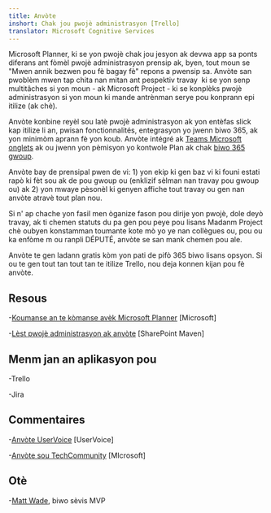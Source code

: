 ```yaml
---
title: Anvòte
inshort: Chak jou pwojè administrasyon [Trello]
translator: Microsoft Cognitive Services
---
```



Microsoft Planner, ki se yon pwojè chak jou jesyon ak devwa app sa ponts diferans ant fòmèl pwojè administrasyon prensip ak, byen, tout moun se "Mwen annik bezwen pou fè bagay fè" repons a pwensip sa. Anvòte san pwoblèm mwen tap chita nan mitan ant pespektiv travay ­ ki se yon senp multitâches si yon moun - ak Microsoft Project - ki se konplèks pwojè administrasyon si yon moun ki mande antrènman serye pou konprann epi itilize (ak chè). 

Anvòte konbine reyèl sou latè pwojè administrasyon ak yon entèfas slick kap itilize li an, pwisan fonctionnalités, entegrasyon yo jwenn biwo 365, ak yon minimòm aprann fè yon koub. Anvòte intégré ak [Teams Microsoft onglets](https://blogs.technet.microsoft.com/skypehybridguy/2017/08/30/microsoft-teams-using-planner-to-stay-organized/) ak ou jwenn yon pèmisyon yo kontwole Plan ak chak [biwo 365 gwoup](http://icsh.pt/O365groups).

Anvòte bay de prensipal pwen de vi: 1) yon ekip ki gen baz vi ki founi estati rapò ki fèt sou ak de pou gwoup ou (enklizif sèlman nan travay pou gwoup ou) ak 2) yon mwaye pèsonèl ki genyen affiche tout travay ou gen nan anvòte atravè tout plan nou.

Si n' ap chache yon fasil men òganize fason pou dirije yon pwojè, dole deyò travay, ak ti chemen statuts du pa gen pou peye pou lisans Madanm Project chè oubyen konstamman toumante kote mò yo ye nan collègues ou, pou ou ka enfòme m ou ranpli DÉPUTÉ, anvòte se san mank chemen pou ale.

Anvòte te gen ladann gratis kòm yon pati de pifò 365 biwo lisans opsyon. Si ou te gen tout tan tout tan te itilize Trello, nou deja konnen kijan pou fè anvòte.

Resous
---------

-[Koumanse an te kòmanse avèk Microsoft Planner](https://support.office.com/en-us/article/Microsoft-Planner-help-4a9a13c6-3adf-4a60-a6fc-15c0b15e16fc?ui=en-US&rs=en-US&ad=US)
    \[Microsoft\]

-[Lèst pwojè administrasyon ak anvòte](https://sharepointmaven.com/how-to-use-microsoft-planner-for-agile-and-scrum-projects/)
    \[SharePoint Maven\]

Menm jan an aplikasyon pou
--------------------

-Trello

-Jira

Commentaires
---------

-[Anvòte UserVoice](https://planner.uservoice.com/forums/330525-microsoft-planner-feedback-forum)
    \[UserVoice\]

-[Anvòte sou TechCommunity](https://techcommunity.microsoft.com/t5/Planner/ct-p/Planner)
    \[MIcrosoft\]

Otè
---------

-[Matt Wade](https://www.linkedin.com/in/thatmattwade/), biwo sèvis MVP


